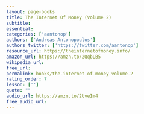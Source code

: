 ```yaml
---
layout: page-books
title: The Internet Of Money (Volume 2)
subtitle: 
essential: 
categories: ['aantonop']
authors: ['Andreas Antonopoulos']
authors_twitter: ['https://twitter.com/aantonop']
resource_url: https://theinternetofmoney.info/
amazon_url: https://amzn.to/2QqbLB5
wikipedia_url: 
free_url: 
permalink: books/the-internet-of-money-volume-2
rating_order: 7
lesson: ['']
quote: ""
audio_url: https://amzn.to/2UveIm4
free_audio_url: 
---
```

